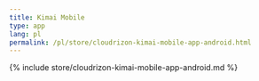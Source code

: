 ```yaml
---
title: Kimai Mobile
type: app 
lang: pl
permalink: /pl/store/cloudrizon-kimai-mobile-app-android.html
---
```


{% include store/cloudrizon-kimai-mobile-app-android.md %}
